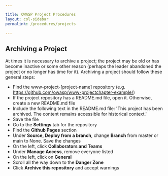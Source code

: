 ```yaml
---

title: OWASP Project Procedures
layout: col-sidebar
permalink: /procedures/projects

---
```


## Archiving a Project
At times it is necessary to archive a project; the project may be old or has become inactive or some other reason (perhaps the leader abandoned the project or no longer has time for it). Archiving a project should follow these general steps:

* Find the www-project-[project-name] repository (e.g. https://github.com/owasp/www-projectchapter-example/)
* If the project repository has a README.md file, open it. Otherwise, create a new README.md file
* Include the following text in the README.md file: 'This project has been archived. The content remains accessible for historical context.'
* Save the file
* Go to the **Settings** tab for the repository
* Find the **Github Pages** section
* Under **Source, Deploy from a branch**, change **Branch** from master or main to None. Save the changes
* On the left, click **Collaborators and Teams**
* Under **Manage Access**, remove everyone listed
* On the left, click on **General**
* Scroll all the way down to the **Danger Zone**
* Click **Archive this repository** and accept warnings
